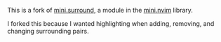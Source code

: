 This is a fork of [mini.surround][mini.surround], a module in the
[mini.nvim][mini.nvim] library.

I forked this because I wanted highlighting when adding, removing, and changing
surrounding pairs.

[mini.surround]: https://github.com/echasnovski/mini.nvim/blob/main/readmes/mini-surround.md
[mini.nvim]: https://github.com/echasnovski/mini.nvim
